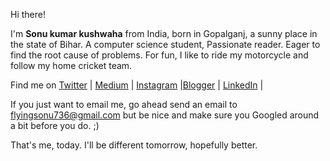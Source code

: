 
Hi there!


I'm **Sonu kumar kushwaha** from India, born in Gopalganj, a sunny place in the state of Bihar.
A computer science student, Passionate reader. Eager to find the root cause of problems. For fun, I like to ride my motorcycle and follow my home cricket team.



Find me on [Twitter](https://twitter.com/sonukumarkush12) | [Medium](https://medium.com/@sonukumarkushwaha) | [Instagram](https://www.instagram.com/flyingsonu736/) |[Blogger](https://singlebucks.blogspot.com/) | [LinkedIn](https://www.linkedin.com/in/sonukumarkushwaha/) | 


If you just want to email me, go ahead send an email to flyingsonu736@gmail.com but be nice and make sure you Googled around a bit before you do. ;)


That's me, today. I'll be different tomorrow, hopefully better.
